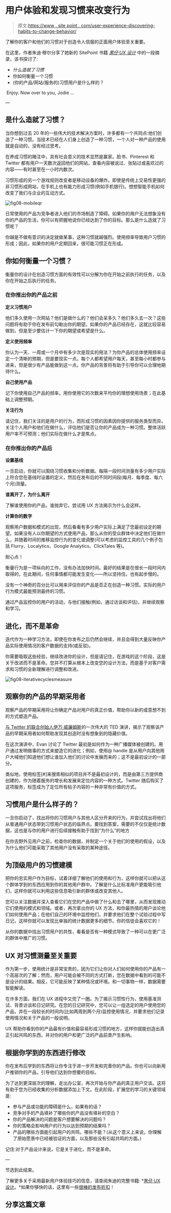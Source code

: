 # 用户体验和发现习惯来改变行为

> 原文:[https://www . site point . com/user-experience-discovering-habits-to-change-behavior/](https://www.sitepoint.com/user-experience-uncovering-habits-to-change-behavior/)

了解你的客户和他们的习惯对于创造令人信服的正面用户体验至关重要。

在这里，作者朱迪·穆尔分享了她新的 SitePoint 书籍 *[黑仔·UX 设计](https://www.sitepoint.com/blog/)* 中的一段摘录，该书探讨了:

*   *什么造就了习惯*
*   你如何衡量一个习惯
*   (你的产品/网站/服务的)习惯用户是什么样的？

 Enjoy. Now over to you, Jodie …

—

## 是什么造就了习惯？

当你想到过去 20 年的一些伟大的技术解决方案时，许多都有一个共同点:他们创造了一种习惯。当技术已经在人们身上创造了一种习惯，一个人对一种产品的使用就是自动的，没有经过思考。

在养成习惯的赌注中，具有社会意义的技术显然是赢家。脸书、Pinterest 和 Twitter 都有用户一天数次返回他们的网站，查看内容被说过、张贴过或喜欢过的内容——有时甚至在一小时内数次。

习惯形成的另一个游戏规则改变者是移动设备的爆炸。即使是传统上交易性更强的非习惯形成网站，在手机上也有能力形成习惯(例如手机银行)。想想智能手机如何改变了我们与企业的互动方式。

![](../Images/23ac8c0513781c07115959b0538d2303.png "fig08-mobileqr")

日常使用的产品为竞争者进入他们的市场制造了障碍。如果你的用户无法想象没有你的产品的生活，你可以有把握地说你已经达到了你的目标。那么是什么造就了习惯呢？

你越是不做有意识的决定就做某事，这种习惯就越强烈。使用频率导致用户习惯的形成；因此，如果你的用户定期回来，很可能习惯正在形成。

## 你如何衡量一个习惯？

衡量你的设计在创造习惯方面的有效性可以分解为你在开始之前执行的任务，以及你在开始之后执行的任务。

### 在你推出你的产品之前

**定义习惯用户**

他们多久使用一次网站？他们是做什么的？他们会呆多久？他们多久去一次？这些问题将有助于你在发布前勾勒出你的期望。如果你的产品已经存在，这就比较容易做到，但是至少要估计一下你的期望或希望是什么。

**定义使用频率**

你认为一天、一周或一个月中有多少次是现实的用法？为你产品的总体使用频率设定一个清晰的预期，但是要现实一点。每个人都希望用户每天，甚至每小时都参与进来，但是很少有产品能做到这一点。你产品的背景将有助于引导你可以合理地期待什么。

**自己使用产品**

记下你使用自己产品的频率。用你使用它的次数来平均你的理想使用场景；在此基础上调整预期。

**关注行为**

请记住，我们关注的是用户的行为，而形成习惯的因素因你提供的服务类型而异。关注个人用户和他们在做什么，评估他们是否让你的产品成为一种习惯。整体活跃用户率不可预测；他们实际在做什么才是焦点。

### 在你推出你的产品后

**设置基线**

一旦启动，你就可以围绕习惯收集和分析数据。每隔一段时间测量有多少用户实际上符合您在基线时设置的定义，然后在发布后的不同时间段(每月、每季度、每六个月)测量。

**谁离开了，为什么离开**

了解谁使用你的产品，谁抛弃它。尝试用 UX 方法揭示为什么会这样。

**计算你的数字**

观察用户数据和模式的出现，然后看看有多少用户实际上满足了您最初设定的期望。如果没有人以你期望的方式使用产品，那么从你的受众群体中决定他们在做什么，并随着时间的推移监控行为的变化或调整(可以考虑的监控工具的几个例子包括 Flurry、Localytics、Google Analytics、ClickTales 等)。

耐心点！

衡量行为是一项纵向的工作，没有办法加快时间。最好的结果是在很长一段时间内取得的，在此期间，任何事情都可能发生变化——所以坚持住。也有起步慢的。

没有一个神奇的百分比可以用来评估你的产品是否正在创造一种习惯。实际的用户行为模式最能预测最终的习惯。

通过产品监控你的用户的活动，与他们接触(例如，通过访谈和评估)，并继续观察和学习。

## 进化，而不是革命

迭代作为一种学习方法，即使在你发布之后仍然会继续，并且会得到大量反映你产品实际使用情况的客户数据的支持(或反驳)。

你需要吸取这些经验，继续改进你的设计，但是请记住，在游戏的这个阶段，这是关于改进而不是革命。您并不打算从根本上改变您的设计方法，而是基于对客户需求和习惯的全新理解进行调整和改进。

![](../Images/4dfb4b229ea9c03f9b80460af3f92ee3.png "fig08-iterativecyclesmeasure")

## 观察你的产品的早期采用者

观察产品的早期采用将让你确定产品对用户的真正价值，帮助你以新的或意想不到的方式塑造产品。

[与 Twitter 的联合创始人伊万·威廉姆斯](http://www.ted.com/talks/view/lang/en//id/473)的一次伟大的 TED 演讲，揭示了观察该产品的早期采用者如何帮助发现其创造时没有想象到的隐藏价值。

在这次演讲中，Evan 讨论了 Twitter 最初是如何作为一种广播媒体被创建的。用户通过发明做事的方式来塑造它的进化；例如，使用@ handle 是从用户向其他用户大喊他们知道他们想让谁加入他们的讨论中发展而来的；这不是最初设计的一部分。

类似地，使用标签[#]来搜索相似的项目并不是最初设计的，而是由第三方提供商创建的，作为随着服务的增长和发展来定位内容的一种方式。Twitter 随后购买了这项服务，标签成为了定位所有帖子内容的一种非常有价值的方式。

## 习惯用户是什么样子的？

一旦你启动了，找出将你的习惯用户与其他人区分开来的行为，并尝试找出将他们从普通用户状态带到习惯用户状态的临界点。要找到答案，需要的不仅仅是统计数据，这也是与你的用户进行后续接触有助于找到“为什么”的地方

在你去野外见用户之前，检查你的数据，并制定一个关于他们的使用的假设，以及为什么他们可能采取了其他用户没有采取的某种途径。

## 为顶级用户的习惯建模

把你的忠实用户作为目标，试着详细了解他们的使用和行为，这样你就可以把从这个群体学到的东西应用到你的其他用户群中。了解是什么比标准用户更能吸引他们，这样你就可以利用这些信息吸引新的群体或改变其他人。

您可以关注数据并深入查看它们在您的产品中做了什么和去了哪里，从而发现推动它们使用的模式和领域。或者，再次拿出你的 UX 方法，和你最热情的用户谈论他们如何使用产品；在他们自己的环境中监控他们，并要求他们在整个试验过程中写日记，这样你就可以发现比单独的统计数据更多的细节。你的信徒会喜欢它的！

从你的数据中找出习惯用户的共性，看看是否有一种模式导致了一种可以在更广泛的群体中推广的习惯。

## UX 对习惯测量至关重要

作为第一步，使用统计是非常宝贵的，因为它们让你对人们如何使用你的产品有一个高层次的了解；然而，用户可能会被不同的方式打断，您在数据中看到的可能不是设计的结果。相反，它可能反映了某种情况或环境。和一切事物一样，数据需要智能解读。

在许多方面，我们在 UX 进程中又兜了一圈。为了揭示习惯性行为，使用基准测试、背景访谈和日记研究。在您的日记研究中，您可以让一组选定的用户使用您的产品，并在一段较长的时间内(比如两周到两个月)监控使用情况，并要求他们记录使用情况和关于产品的一般说明。

UX 帮助你看到你的产品最有价值和最容易形成习惯的地方，这样你就能创造出真正引起共鸣的东西，并对你的用户和更广泛的产品前景产生影响。

## 根据你学到的东西进行修改

你在发布后学到的东西将让你专注于进一步开发和完善你的产品。你也可以向新用户推销你的产品，引导他们达到你想要的目标。

为了达到更深层次的理解，走出办公室，再次开始与你产品的真正用户交谈。这将有助于您为已经收集的分析数据添加上下文。在此阶段，扩展您的学习的关键领域是:

*   参与产品或功能的障碍是什么，如果有的话？
*   竞争对手的产品填补了哪些你的产品没有填补的空白？
*   你的产品解决的问题是客户想要解决的问题吗？
*   你的策略会影响用户的行为以达到预期的结果吗？
*   产品的哪些方面能引起用户的共鸣，哪些不能？(从这个意义上来说，你理解了原始愿景中已经被验证的方面，以及那些没有引起共鸣的方面。)

记住:对于产品设计来说，它是关于进化，而不是革命。

—

节选到此结束。

了解更多关于采用最新用户体验技巧的信息，请查阅朱迪的完整书籍: *[黑仔·UX 设计](https://www.sitepoint.com/blog/)。*如果你够快的话，这里有一些[很棒的发布折扣](https://www.sitepoint.com/blog/)！

## 分享这篇文章